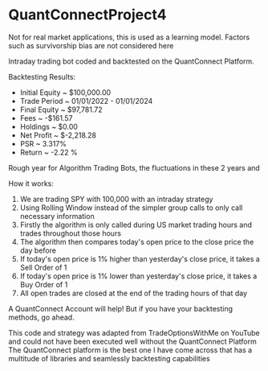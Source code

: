 # QuantConnectProject4

Not for real market applications, this is used as a learning model. Factors such as survivorship bias are not considered here

Intraday trading bot coded and backtested on the QuantConnect Platform.

Backtesting Results:

- Initial Equity ~ $100,000.00 
- Trade Period ~ 01/01/2022 - 01/01/2024 
- Final Equity ~ $97,781.72
- Fees ~ -$161.57
- Holdings ~ $0.00
- Net Profit ~ $-2,218.28
- PSR ~ 3.317%
- Return ~ -2.22 %

Rough year for Algorithm Trading Bots, the fluctuations in these 2 years and 



How it works:

1. We are trading SPY with 100,000 with an intraday strategy
2. Using Rolling Window instead of the simpler group calls to only call necessary information
3. Firstly the algorithm is only called during US market trading hours and trades throughout those hours
4. The algorithm then compares today's open price to the close price the day before
5. If today's open price is 1% higher than yesterday's close price, it takes a Sell Order of 1
6. If today's open price is 1% lower than yesterday's close price, it takes a Buy Order of 1
7. All open trades are closed at the end of the trading hours of that day

A QuantConnect Account will help! But if you have your backtesting methods, go ahead.

This code and strategy was adapted from TradeOptionsWithMe on YouTube and could not have been executed well without the QuantConnect Platform
The QuantConnect platform is the best one I have come across that has a multitude of libraries and seamlessly backtesting capabilities

